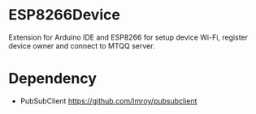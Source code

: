 # ESP8266Device
Extension for Arduino IDE and ESP8266 for setup device Wi-Fi, register device owner and connect to MTQQ server.

# Dependency
* PubSubClient https://github.com/Imroy/pubsubclient
